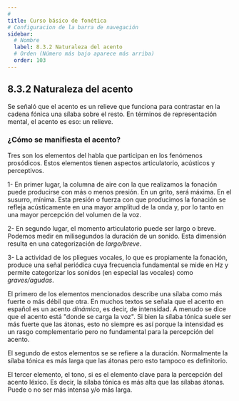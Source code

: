 ```yaml
---
# 
title: Curso básico de fonética
# Configuracion de la barra de navegación
sidebar:
  # Nombre
  label: 8.3.2 Naturaleza del acento
  # Orden (Número más bajo aparece más arriba)
  order: 103
---
```

## 8.3.2 Naturaleza del acento

Se señaló que el acento es un relieve que funciona para contrastar en la cadena fónica una sílaba sobre el resto. En términos de representación mental, el acento es eso: un relieve.

### ¿Cómo se manifiesta el acento?

Tres son los elementos del habla que participan en los fenómenos prosódicos. Estos elementos tienen aspectos articulatorio, acústicos y perceptivos. 

1- En primer lugar, la columna de aire con la que realizamos la fonación puede producirse con más o menos presión. En un grito, será máxima. En el susurro, mínima. Esta presión o fuerza con que producimos la fonación se refleja acústicamente en una mayor amplitud de la onda y, por lo tanto en una mayor percepción del volumen de la voz.

2- En segundo lugar, el momento articulatorio puede ser largo o breve. Podemos medir en milisegundos la duración de un sonido. Esta dimensión resulta en una categorización de *largo/breve*.

3- La actividad de los pliegues vocales, lo que es propiamente la fonación, produce una señal periódica cuya frecuencia fundamental se mide en Hz y permite categorizar los sonidos (en especial las vocales) como *graves/agudas*.

El primero de los elementos mencionados describe una sílaba como más fuerte o más débil que otra. En muchos textos se señala que el acento en español es un acento *dinámico*, es decir, de intensidad. A menudo se dice que el acento está "donde se carga la voz". Si bien la sílaba tónica suele ser más fuerte que las átonas, esto no siempre es así porque la intensidad es un rasgo complementario pero no fundamental para la percepción del acento.

El segundo de estos elementos se se refiere a la duración. Normalmente la sílaba tónica es más larga que las átonas pero esto tampoco es definitorio.

El tercer elemento, el tono, si es el elemento clave para la percepción del acento léxico. Es decir, la sílaba tónica es más alta que las sílabas átonas. Puede o no ser más intensa y/o más larga.


